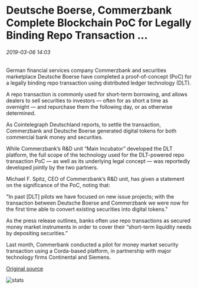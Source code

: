 # Deutsche Boerse, Commerzbank Complete Blockchain PoC for Legally Binding Repo Transaction ...

###### 2019-03-06 14:03

German financial services company Commerzbank and securities marketplace Deutsche Boerse have completed a proof-of-concept (PoC) for a legally binding repo transaction using distributed ledger technology (DLT).

A repo transaction is commonly used for short-term borrowing, and allows dealers to sell securities to investors — often for as short a time as overnight — and repurchase them the following day, or as otherwise determined.

As Cointelegraph Deutschland reports, to settle the transaction, Commerzbank and Deutsche Boerse generated digital tokens for both commercial bank money and securities.

While Commerzbank’s R&D unit “Main Incubator” developed the DLT platform, the full scope of the technology used for the DLT-powered repo transaction PoC — as well as its underlying legal concept — was reportedly developed jointly by the two partners.

Michael F. Spitz, CEO of Commerzbank’s R&D unit, has given a statement on the significance of the PoC, noting that:

"In past \[DLT\] pilots we have focused on new issue projects; with the transaction between Deutsche Boerse and Commerzbank we were now for the first time able to convert existing securities into digital tokens."

As the press release outlines, banks often use repo transactions as secured money market instruments in order to cover their “short-term liquidity needs by depositing securities.”

Last month, Commerbank conducted a pilot for money market security transaction using a Corda-based platform, in partnership with major technology firms Continental and Siemens.

[Original source](https://cointelegraph.com/news/deutsche-boerse-commerzbank-complete-blockchain-poc-for-legally-binding-repo-transaction)

![stats](https://c.statcounter.com/11760860/0/a89fa40b/1/ "stats")
